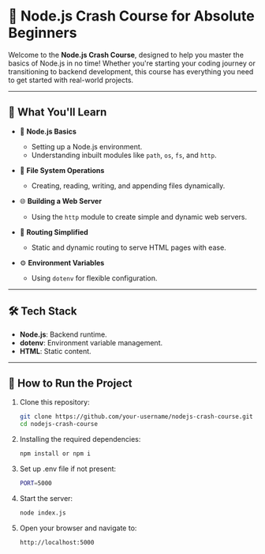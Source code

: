 # 🚀 Node.js Crash Course for Absolute Beginners

Welcome to the **Node.js Crash Course**, designed to help you master the basics of Node.js in no time! Whether you're starting your coding journey or transitioning to backend development, this course has everything you need to get started with real-world projects.  

---

## 📖 What You'll Learn

- 🌟 **Node.js Basics**  
  - Setting up a Node.js environment.  
  - Understanding inbuilt modules like `path`, `os`, `fs`, and `http`.  

- 📁 **File System Operations**  
  - Creating, reading, writing, and appending files dynamically.  

- 🌐 **Building a Web Server**  
  - Using the `http` module to create simple and dynamic web servers.  

- 📜 **Routing Simplified**  
  - Static and dynamic routing to serve HTML pages with ease.  

- ⚙️ **Environment Variables**  
  - Using `dotenv` for flexible configuration.

---

## 🛠️ Tech Stack
- **Node.js**: Backend runtime.
- **dotenv**: Environment variable management.
- **HTML**: Static content.

---

## 🔧 How to Run the Project

1. Clone this repository:
   ```bash
   git clone https://github.com/your-username/nodejs-crash-course.git
   cd nodejs-crash-course
   ```
2. Installing the required dependencies:
   ```bash
   npm install or npm i
   ```
3. Set up .env file if not present:
   ```bash
   PORT=5000
   ```
4. Start the server:
   ```bash
   node index.js
   ```
5. Open your browser and navigate to:
   ```bash
   http://localhost:5000
   ```



